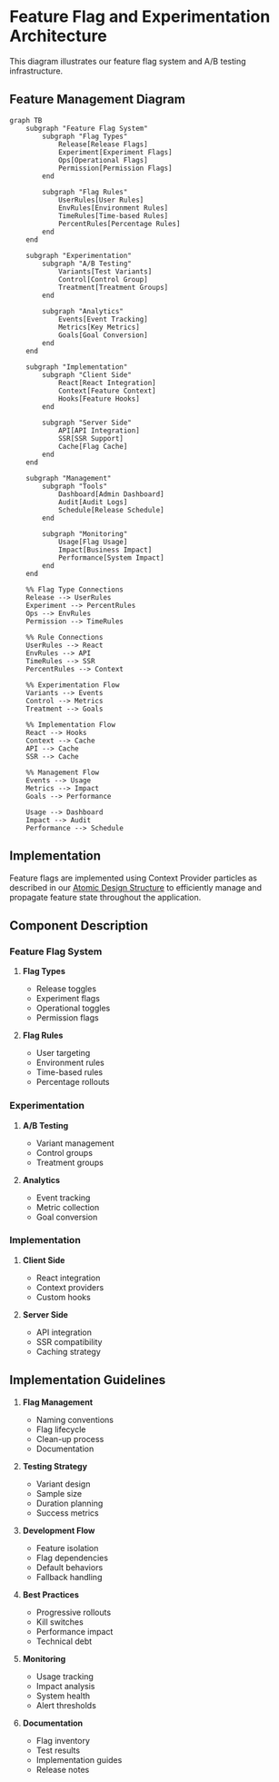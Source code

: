 # Feature Flag and Experimentation Architecture

This diagram illustrates our feature flag system and A/B testing infrastructure.

## Feature Management Diagram

```mermaid
graph TB
    subgraph "Feature Flag System"
        subgraph "Flag Types"
            Release[Release Flags]
            Experiment[Experiment Flags]
            Ops[Operational Flags]
            Permission[Permission Flags]
        end

        subgraph "Flag Rules"
            UserRules[User Rules]
            EnvRules[Environment Rules]
            TimeRules[Time-based Rules]
            PercentRules[Percentage Rules]
        end
    end

    subgraph "Experimentation"
        subgraph "A/B Testing"
            Variants[Test Variants]
            Control[Control Group]
            Treatment[Treatment Groups]
        end

        subgraph "Analytics"
            Events[Event Tracking]
            Metrics[Key Metrics]
            Goals[Goal Conversion]
        end
    end

    subgraph "Implementation"
        subgraph "Client Side"
            React[React Integration]
            Context[Feature Context]
            Hooks[Feature Hooks]
        end

        subgraph "Server Side"
            API[API Integration]
            SSR[SSR Support]
            Cache[Flag Cache]
        end
    end

    subgraph "Management"
        subgraph "Tools"
            Dashboard[Admin Dashboard]
            Audit[Audit Logs]
            Schedule[Release Schedule]
        end

        subgraph "Monitoring"
            Usage[Flag Usage]
            Impact[Business Impact]
            Performance[System Impact]
        end
    end

    %% Flag Type Connections
    Release --> UserRules
    Experiment --> PercentRules
    Ops --> EnvRules
    Permission --> TimeRules

    %% Rule Connections
    UserRules --> React
    EnvRules --> API
    TimeRules --> SSR
    PercentRules --> Context

    %% Experimentation Flow
    Variants --> Events
    Control --> Metrics
    Treatment --> Goals

    %% Implementation Flow
    React --> Hooks
    Context --> Cache
    API --> Cache
    SSR --> Cache

    %% Management Flow
    Events --> Usage
    Metrics --> Impact
    Goals --> Performance

    Usage --> Dashboard
    Impact --> Audit
    Performance --> Schedule
```

## Implementation

Feature flags are implemented using Context Provider particles as described in our [Atomic Design Structure](../components/atomic-design.md#particles) to efficiently manage and propagate feature state throughout the application.

## Component Description

### Feature Flag System

1. **Flag Types**

   - Release toggles
   - Experiment flags
   - Operational toggles
   - Permission flags

2. **Flag Rules**
   - User targeting
   - Environment rules
   - Time-based rules
   - Percentage rollouts

### Experimentation

1. **A/B Testing**

   - Variant management
   - Control groups
   - Treatment groups

2. **Analytics**
   - Event tracking
   - Metric collection
   - Goal conversion

### Implementation

1. **Client Side**

   - React integration
   - Context providers
   - Custom hooks

2. **Server Side**
   - API integration
   - SSR compatibility
   - Caching strategy

## Implementation Guidelines

1. **Flag Management**

   - Naming conventions
   - Flag lifecycle
   - Clean-up process
   - Documentation

2. **Testing Strategy**

   - Variant design
   - Sample size
   - Duration planning
   - Success metrics

3. **Development Flow**

   - Feature isolation
   - Flag dependencies
   - Default behaviors
   - Fallback handling

4. **Best Practices**

   - Progressive rollouts
   - Kill switches
   - Performance impact
   - Technical debt

5. **Monitoring**

   - Usage tracking
   - Impact analysis
   - System health
   - Alert thresholds

6. **Documentation**
   - Flag inventory
   - Test results
   - Implementation guides
   - Release notes
